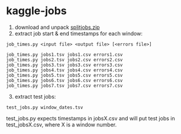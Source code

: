 kaggle-jobs
===========

1. download and unpack [splitjobs.zip](http://www.kaggle.com/c/job-recommendation/download/splitjobs.zip)
2. extract job start & end timestamps for each window:

`job_times.py <input file> <output file> [<errors file>]`

```
job_times.py jobs1.tsv jobs1.csv errors1.csv
job_times.py jobs2.tsv jobs2.csv errors2.csv
job_times.py jobs3.tsv jobs3.csv errors3.csv
job_times.py jobs4.tsv jobs4.csv errors4.csv
job_times.py jobs5.tsv jobs5.csv errors5.csv
job_times.py jobs6.tsv jobs6.csv errors6.csv
job_times.py jobs7.tsv jobs7.csv errors7.csv
```

3. extract test jobs:

`test_jobs.py window_dates.tsv`

test_jobs.py expects timestamps in jobsX.csv and will put test jobs in test_jobsX.csv, where X is a window number.
